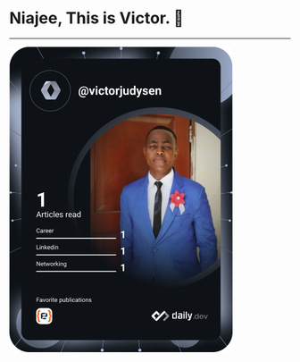 <h1>Niajee, This is <b>Victor.</b> 👋</h1>
<hr>
<a href="https://app.daily.dev/victorjudysen"><img src="https://github.com/victorjudysen/victorjudysen/blob/main/devcard.svg" width="400" alt="Victor Judysen's Dev Card"/></a>
